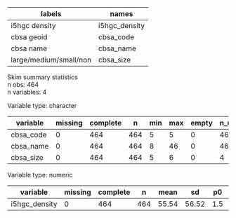 
|         labels         |     names     |
|------------------------|---------------|
|     i5hgc density      | i5hgc_density |
|       cbsa geoid       |   cbsa_code   |
|       cbsa name        |   cbsa_name   |
| large/medium/small/non |   cbsa_size   |


Skim summary statistics  
 n obs: 464    
 n variables: 4    

Variable type: character

| variable  | missing | complete |  n  | min | max | empty | n_unique |
|-----------|---------|----------|-----|-----|-----|-------|----------|
| cbsa_code |    0    |   464    | 464 |  5  |  5  |   0   |   464    |
| cbsa_name |    0    |   464    | 464 |  8  | 46  |   0   |   464    |
| cbsa_size |    0    |   464    | 464 |  5  |  6  |   0   |    4     |

Variable type: numeric

|   variable    | missing | complete |  n  | mean  |  sd   | p0  | p25  |  p50  |  p75  | p100  |
|---------------|---------|----------|-----|-------|-------|-----|------|-------|-------|-------|
| i5hgc_density |    0    |   464    | 464 | 55.54 | 56.52 | 1.5 | 19.6 | 38.15 | 71.55 | 417.1 |
